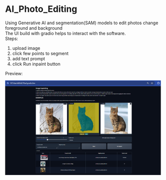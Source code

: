 # AI_Photo_Editing
Using Generative AI and segmentation(SAM) models to edit photos change foreground and background </br>
The UI build with gradio helps to interact with the software. </br>
Steps:
1. upload image
2. click few points to segment
3. add text prompt
4. click Run inpaint button

Preview:

<img src="UI.png">
